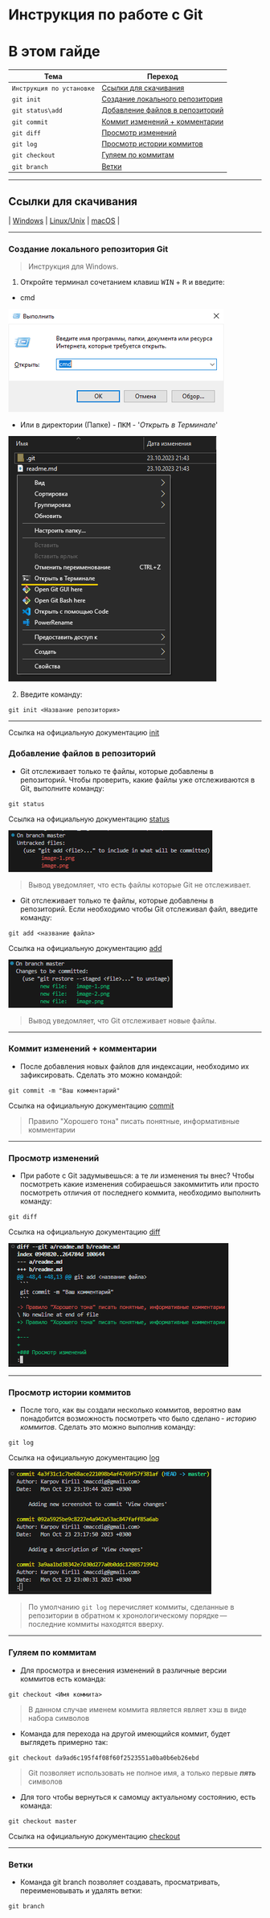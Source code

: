 # **Инструкция по работе с Git**
# **В этом гайде**

| Тема | Переход |
| --- | --- |
| `Инструкция по установке` | [Ссылки для скачивания](#title1) |
| `git init` | [Создание локального репозитория](#title2) |
| `git status\add ` | [Добавление файлов в репозиторий](#title3) |
| `git commit` | [Коммит изменений + комментарии](#title4) |
| `git diff` | [Просмотр изменений](#title5) |
| `git log` | [Просмотр истории коммитов](#title6) |
| `git checkout` | [Гуляем по коммитам](#title7) |
| `git branch` | [Ветки](#title8) |

---

## <a id="title1">Ссылки для скачивания</a>

| [Windows](https://git-scm.com/download/win) | [Linux/Unix](https://git-scm.com/download/linux) | [macOS](https://git-scm.com/download/mac) |

---

### <a id="title2">Создание локального репозитория **Git**</a>
> Инструкция для Windows.
1. Откройте терминал сочетанием клавиш <kbd>WIN</kbd> + <kbd>R</kbd> и введите:
- cmd

![Alt text](image/windows_cmd.png)

- Или в директории (Папке) - <kbd>ПКМ</kbd> - '*Открыть в Терминале*'

![Alt text](image/windows_directory.png)

2. Введите команду:
```
git init <Название репозитория>
```

---

Ссылка на официальную документацию [init](https://git-scm.com/docs/git-init)

### <a id="title3">Добавление файлов в репозиторий</a>
- Git отслеживает только те файлы, которые добавлены в репозиторий. Чтобы проверить, какие файлы уже отслеживаются в Git, выполните команду:
```
git status
```
Ссылка на официальную документацию [status](https://git-scm.com/docs/git-status)

![Alt text](image/git_status.png)
> Вывод уведомляет, что есть файлы которые Git не отслеживает.


- Git отслеживает только те файлы, которые добавлены в репозиторий. Если необходимо чтобы Git отслеживал файл, введите команду:
```
git add <название файла>
```
Ссылка на официальную документацию [add](https://git-scm.com/docs/git-add)

![Alt text](image/git_add.png)
> Вывод уведомляет, что Git отслеживает новые файлы.

---

### <a id="title4">Коммит изменений + комментарии</a>
- После добавления новых файлов для индексации, необходимо их зафиксировать. Сделать это можно командой:
```
git commit -m "Ваш комментарий"
```
Ссылка на официальную документацию [commit](https://git-scm.com/docs/git-commit)

> Правило "Хорошего тона" писать понятные, информативные комментарии

---

### <a id="title5">Просмотр изменений</a>
- При работе с Git задумывешься: а те ли изменения ты внес? Чтобы посмотреть какие изменения собираешься закоммитить или просто посмотреть отличия от последнего коммита, необходимо выполнить команду:

```
git diff
```
Ссылка на официальную документацию [diff](https://git-scm.com/docs/git-diff)

![Alt text](image/git_diff.png)

---

### <a id="title6">Просмотр истории коммитов</a>
- После того, как вы создали несколько коммитов, вероятно вам понадобится возможность посмотреть что было сделано - *историю коммитов*. Сделать это можно выполнив команду:
```
git log
```
Ссылка на официальную документацию [log](https://git-scm.com/docs/git-log)

![Alt text](image/git_log.png)

> По умолчанию `git log` перечисляет коммиты, сделанные в репозитории в обратном к хронологическому порядке — последние коммиты находятся вверху.

---

### <a id="title7">Гуляем по коммитам</a>

- Для просмотра и внесения изменений в различные версии коммитов есть команда:
```
git checkout <Имя коммита>
```

> В данном случае именем коммита является являет хэш в виде набора символов

- Команда для перехода на другой имеющийся коммит, будет выглядеть примерно  так:
```
git checkout da9ad6c195f4f08f60f2523551a0ba0b6eb26ebd
```
> Git позволяет использовать не полное имя, а только первые ***пять*** символов

- Для того чтобы вернуться к самомцу актуальному состоянию, есть команда:
```
git checkout master
```
Ссылка на официальную документацию [checkout](https://git-scm.com/docs/git-checkout)

---

### <a id="title8">Ветки</a>

- Команда git branch позволяет создавать, просматривать, переименовывать и удалять ветки:
```
git branch
```
